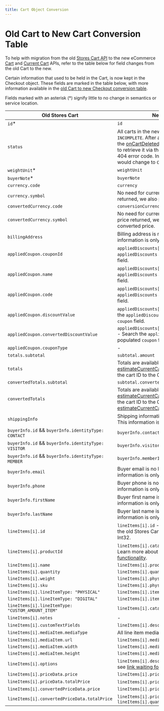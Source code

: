 ```yaml
---
title: Cart Object Conversion
---
```


# Old Cart to New Cart Conversion Table

To help with migration from the old [Stores Cart API](https://www.wix.com/velo/reference/wix-stores/cart) to the new eCommerce [Cart](https://www.wix.com/velo/reference/wix-ecom-backend/cart?branch=autodocs-wix-ecom-backend) and [Current Cart](https://www.wix.com/velo/reference/wix-ecom-backend/currentcart?branch=autodocs-wix-ecom-backend) APIs, refer to the table below for field changes from the old Cart to the new.

Certain information that used to be held in the Cart, is now kept in the Checkout object. These fields are marked in the table below, with more information available in the [old Cart to new Checkout conversion table](LINK).

Fields marked with an asterisk (*) signify little to no change in semantics or service location.


| Old Stores Cart                                    | New eCommerce Cart                                              |
| ---------------------------------------------------|-------------------------------------------------------------|
| `id`*                                              | `id`                                                        |
| `status`                                           | All carts in the new Cart API have a status value of `INCOMPLETE`. After a purchase, the cart is deleted and the [onCartDeleted()](https://www.wix.com/velo/reference/wix-ecom-backend/events/oncartdeleted?branch=autodocs-wix-ecom-backend) event is triggered. Any attempts to retrieve it via the [getCart()](https://www.wix.com/velo/reference/wix-ecom-backend/cart/getcart?branch=autodocs-wix-ecom-backend) function will yield a 404 error code. In the old Cart API, the cart's status would change to `COMPLETE` after a purchase. |
| `weightUnit`*                                      | `weightUnit`                                               |
| `buyerNote`*                                       | `buyerNote`                                               |
| `currency.code`                                    | `currency`                                    |
| `currency.symbol`                                  | No need for currency symbol. For every price returned, we also provide the formatted price.                                             |
| `convertedCurrency.code`                           | `conversionCurrency`                          |
| `convertedCurrency.symbol`                         | No need for currency symbol. For every converted price returned, we also provide the formatted converted price.                                             |
| `billingAddress`                                   | Billing address is no longer kept in the Cart. This information is only kept in the [Checkout](https://www.wix.com/velo/reference/wix-ecom-backend/checkout?branch=autodocs-wix-ecom-backend) and Order.   |
| `appliedCoupon.couponId`                           | `appliedDiscounts[i].coupon.id` - Search the `appliedDiscounts` array for the only populated `coupon` field.                                               |
| `appliedCoupon.name`                               | `appliedDiscounts[i].coupon.name` - Search the `appliedDiscounts` array for the only populated `coupon` field.                                               |
| `appliedCoupon.code`                               | `appliedDiscounts[i].coupon.code` - Search the `appliedDiscounts` array for the only populated `coupon` field.                                               |
| `appliedCoupon.discountValue`                      | `appliedDiscounts[i].coupon.amount.amount` - Search the `appliedDiscounts` array for the only populated `coupon` field.                                 |
| `appliedCoupon.convertedDiscountValue`             | `appliedDiscounts[i].coupon.amount.convertedAmount` - Search the `appliedDiscounts` array for the only populated `coupon` field.                               |
| `appliedCoupon.couponType`                         | -                                              |
| `totals.subtotal`                                  | `subtotal.amount`                                               |
| `totals`                   | Totals are available by using the [estimateCurrentCartTotals()](https://www.wix.com/velo/reference/wix-ecom-backend/currentcart/estimatecurrentcarttotals?branch=autodocs-wix-ecom-backend) function or by passing the cart ID to the Cart API's [estimateTotals()](https://www.wix.com/velo/reference/wix-ecom-backend/cart/estimatetotals?branch=autodocs-wix-ecom-backend) function.                                              |
| `convertedTotals.subtotal`                         | `subtotal.convertedAmount`                                               |
| `convertedTotals`          | Totals are available by using the [estimateCurrentCartTotals()](https://www.wix.com/velo/reference/wix-ecom-backend/currentcart/estimatecurrentcarttotals?branch=autodocs-wix-ecom-backend) function or by passing the cart ID to the Cart API's [estimateCurrentCartTotals()](https://www.wix.com/velo/reference/wix-ecom-backend/currentcart/estimatecurrentcarttotals?branch=autodocs-wix-ecom-backend) function.                                                   |
| `shippingInfo`        | Shipping information is no longer kept in the Cart. This information is only kept in [Checkout](https://www.wix.com/velo/reference/wix-ecom-backend/checkout?branch=autodocs-wix-ecom-backend).                                              |
| `buyerInfo.id` && `buyerInfo.identityType: CONTACT`| `buyerInfo.contactId`                                               |
| `buyerInfo.id` && `buyerInfo.identityType: VISITOR`| `buyerInfo.visitorId`                                               |
| `buyerInfo.id` && `buyerInfo.identityType: MEMBER` | `buyerInfo.memberId`                                               |
| `buyerInfo.email`     | Buyer email is no longer kept in the Cart. This information is only kept in [Checkout](https://www.wix.com/velo/reference/wix-ecom-backend/checkout?branch=autodocs-wix-ecom-backend).                                               |
| `buyerInfo.phone`     | Buyer phone is no longer kept in the Cart. This information is only kept in [Checkout](https://www.wix.com/velo/reference/wix-ecom-backend/checkout?branch=autodocs-wix-ecom-backend).                                               |
| `buyerInfo.firstName` | Buyer first name is no longer kept in the Cart. This information is only kept in [Checkout](https://www.wix.com/velo/reference/wix-ecom-backend/checkout?branch=autodocs-wix-ecom-backend).                                               |
| `buyerInfo.lastName`  | Buyer last name is no longer kept in the Cart. This information is only kept in [Checkout](https://www.wix.com/velo/reference/wix-ecom-backend/checkout?branch=autodocs-wix-ecom-backend).                                               |
| `lineItems[i].id`                                | `lineItems[i].id` - Note: this `id` is of type GUID. In the old Stores Cart API, the `lineItem.id` was of type Int32.                                              |
| `lineItems[i].productId`                         | `lineItems[i].catalogReference.catalogItemId` - Learn more about the [link waiting for catalog SPI functionality](LINK). |
| `lineItems[i].name`                              | `lineItems[i].productName.translated`                          |
| `lineItems[i].quantity`                          | `lineItems[i].quantity`                          |
| `lineItems[i].weight`                            | `lineItems[i].physicalProperties.weight`                  |
| `lineItems[i].sku`                               | `lineItems[i].physicalProperties.sku`                                               |
| `lineItems[i].lineItemType: "PHYSICAL"`          | `lineItems[i].itemType.preset: "PHYSICAL"`                                |
| `lineItems[i].lineItemType: "DIGITAL"`           | `lineItems[i].itemType.preset: "DIGITAL"`                               |
| `lineItems[i].lineItemType: "CUSTOM_AMOUNT_ITEM"`| `lineItems[i].catalogReference` is empty.                               |
| `lineItems[i].notes`                             | -                                               |
| `lineItems[i].customTextFields`                  | `lineItems[i].descriptionLines`                                             |
| `lineItems[i].mediaItem.mediaType`               | All line item media in the Cart API are images. |
| `lineItems[i].mediaItem.url`                     | `lineItems[i].media.url`                                               |
| `lineItems[i].mediaItem.width`                   | `lineItems[i].media.width`                                               |
| `lineItems[i].mediaItem.height`                  | `lineItems[i].media.height`                                               |
| `lineItems[i].options`                           | `lineItems[i].descriptionLines` - For more details see [link waiting for catalog SPI functionality](LINK).
| `lineItems[i].priceData.price`                   | `lineItems[i].price.amount`                                               |
| `lineItems[i].priceData.totalPrice`              | `lineItems[i].price.amount` X `lineItems[i].quantity`                                 |
| `lineItems[i].convertedPriceData.price`          | `lineItems[i].price.convertedAmount`                                               |
| `lineItems[i].convertedPriceData.totalPrice`     | `lineItems[i].price.convertedAmount` X `lineItems[i].quantity`                            |